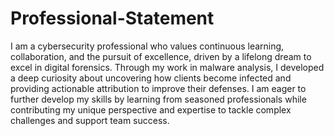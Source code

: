 # Professional-Statement

I am a cybersecurity professional who values continuous learning, collaboration, and the pursuit of excellence, driven by a lifelong dream to excel in digital forensics. Through my work in malware analysis, I developed a deep curiosity about uncovering how clients become infected and providing actionable attribution to improve their defenses. I am eager to further develop my skills by learning from seasoned professionals while contributing my unique perspective and expertise to tackle complex challenges and support team success.
